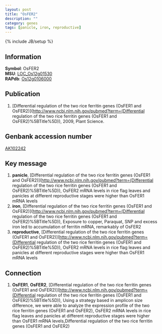 ```yaml
---
layout: post
title: "OsFER2"
description: ""
category: genes
tags: [panicle, iron, reproductive]
---
```

{% include JB/setup %}

## Information
__Symbol__: OsFER2  
__MSU__: [LOC_Os12g01530](http://rice.plantbiology.msu.edu/cgi-bin/ORF_infopage.cgi?orf=LOC_Os12g01530)  
__RAPdb__: [Os12g0106000](http://rapdb.dna.affrc.go.jp/viewer/gbrowse_details/irgsp1?name=Os12g0106000)  

## Publication
1. [Differential regulation of the two rice ferritin genes (OsFER1 and OsFER2)](http://www.ncbi.nlm.nih.gov/pubmed?term=(Differential regulation of the two rice ferritin genes (OsFER1 and OsFER2)%5BTitle%5D)), 2009, Plant Science.

## Genbank accession number
[AK102242](http://www.ncbi.nlm.nih.gov/nuccore/AK102242)

## Key message
1. __panicle__, [Differential regulation of the two rice ferritin genes (OsFER1 and OsFER2)](http://www.ncbi.nlm.nih.gov/pubmed?term=(Differential regulation of the two rice ferritin genes (OsFER1 and OsFER2)%5BTitle%5D)),  OsFER2 mRNA levels in rice flag leaves and panicles at different reproductive stages were higher than OsFER1 mRNA levels
2. __iron__, [Differential regulation of the two rice ferritin genes (OsFER1 and OsFER2)](http://www.ncbi.nlm.nih.gov/pubmed?term=(Differential regulation of the two rice ferritin genes (OsFER1 and OsFER2)%5BTitle%5D)),  Exposure to copper, Paraquat, SNP and excess iron led to accumulation of ferritin mRNA, remarkably of OsFER2
3. __reproductive__, [Differential regulation of the two rice ferritin genes (OsFER1 and OsFER2)](http://www.ncbi.nlm.nih.gov/pubmed?term=(Differential regulation of the two rice ferritin genes (OsFER1 and OsFER2)%5BTitle%5D)),  OsFER2 mRNA levels in rice flag leaves and panicles at different reproductive stages were higher than OsFER1 mRNA levels

## Connection
1. __OsFER1__, __OsFER2__, [Differential regulation of the two rice ferritin genes (OsFER1 and OsFER2)](http://www.ncbi.nlm.nih.gov/pubmed?term=(Differential regulation of the two rice ferritin genes (OsFER1 and OsFER2)%5BTitle%5D)),  Using a strategy based in amplicon size difference, we were able to analyze the expression profile of the two rice ferritin genes (OsFER1 and OsFER2), OsFER2 mRNA levels in rice flag leaves and panicles at different reproductive stages were higher than OsFER1 mRNA levels,Differential regulation of the two rice ferritin genes (OsFER1 and OsFER2)


